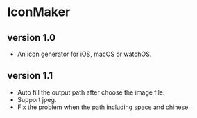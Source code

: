 # IconMaker

## version 1.0
- An icon generator for iOS, macOS or watchOS.


## version 1.1
- Auto fill the output path after choose the image file.
- Support jpeg.
- Fix the problem when the path including space and chinese.
